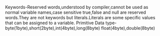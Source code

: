 Keywords-Reserved words,understood by compiler,cannot be used as normal variable names,case sensitive
true,false and null are reserved words.They are not keywords but literals.Literals are some specific values that can be assigned to a variable.
Primitive Data type-byte(1byte),short(2byte),int(4byte),long(8byte)
float(4byte),double(8byte)
